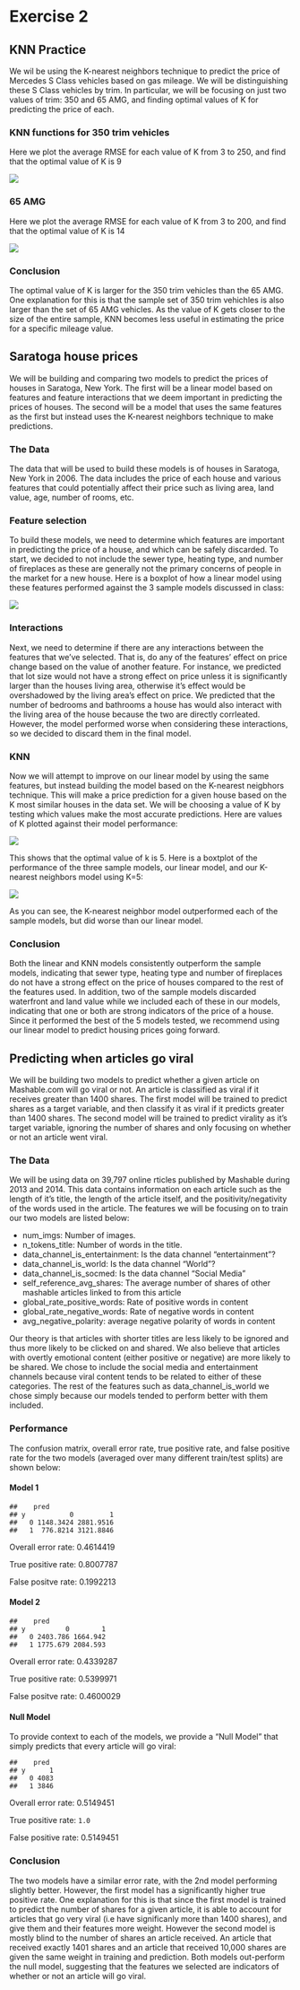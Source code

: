 Exercise 2
================

## KNN Practice

We wil be using the K-nearest neighbors technique to predict the price
of Mercedes S Class vehicles based on gas mileage. We will be
distinguishing these S Class vehicles by trim. In particular, we will be
focusing on just two values of trim: 350 and 65 AMG, and finding optimal
values of K for predicting the price of each.

### KNN functions for 350 trim vehicles

Here we plot the average RMSE for each value of K from 3 to 250, and
find that the optimal value of K is 9

![](Exercise_2_files/figure-gfm/sclass_350_2-1.png)<!-- -->

### 65 AMG

Here we plot the average RMSE for each value of K from 3 to 200, and
find that the optimal value of K is 14

![](Exercise_2_files/figure-gfm/sclass_65_2-1.png)<!-- -->

### Conclusion

The optimal value of K is larger for the 350 trim vehicles than the 65
AMG. One explanation for this is that the sample set of 350 trim
vehichles is also larger than the set of 65 AMG vehicles. As the value
of K gets closer to the size of the entire sample, KNN becomes less
useful in estimating the price for a specific mileage value.

## Saratoga house prices

We will be building and comparing two models to predict the prices of
houses in Saratoga, New York. The first will be a linear model based on
features and feature interactions that we deem important in predicting
the prices of houses. The second will be a model that uses the same
features as the first but instead uses the K-nearest neighbors technique
to make predictions.

### The Data

The data that will be used to build these models is of houses in
Saratoga, New York in 2006. The data includes the price of each house
and various features that could potentially affect their price such as
living area, land value, age, number of rooms, etc.

### Feature selection

To build these models, we need to determine which features are important
in predicting the price of a house, and which can be safely discarded.
To start, we decided to not include the sewer type, heating type, and
number of fireplaces as these are generally not the primary concerns of
people in the market for a new house. Here is a boxplot of how a linear
model using these features performed against the 3 sample models
discussed in class:

![](Exercise_2_files/figure-gfm/saratoga1-1.png)<!-- -->

### Interactions

Next, we need to determine if there are any interactions between the
features that we’ve selected. That is, do any of the features’ effect on
price change based on the value of another feature. For instance, we
predicted that lot size would not have a strong effect on price unless
it is significantly larger than the houses living area, otherwise it’s
effect would be overshadowed by the living area’s effect on price. We
predicted that the number of bedrooms and bathrooms a house has would
also interact with the living area of the house because the two are
directly corrleated. However, the model performed worse when considering
these interactions, so we decided to discard them in the final model.

### KNN

Now we will attempt to improve on our linear model by using the same
features, but instead building the model based on the K-nearest
neigbhors technique. This will make a price prediction for a given house
based on the K most similar houses in the data set. We will be choosing
a value of K by testing which values make the most accurate predictions.
Here are values of K plotted against their model performance:

![](Exercise_2_files/figure-gfm/saratoga2-1.png)<!-- -->

This shows that the optimal value of k is 5. Here is a boxtplot of the
performance of the three sample models, our linear model, and our
K-nearest neighbors model using K=5:

![](Exercise_2_files/figure-gfm/saratoga3-1.png)<!-- -->

As you can see, the K-nearest neighbor model outperformed each of the
sample models, but did worse than our linear model.

### Conclusion

Both the linear and KNN models consistently outperform the sample
models, indicating that sewer type, heating type and number of
fireplaces do not have a strong effect on the price of houses compared
to the rest of the features used. In addition, two of the sample models
discarded waterfront and land value while we included each of these in
our models, indicating that one or both are strong indicators of the
price of a house. Since it performed the best of the 5 models tested, we
recommend using our linear model to predict housing prices going
forward.

## Predicting when articles go viral

We will be building two models to predict whether a given article on
Mashable.com will go viral or not. An article is classified as viral if
it receives greater than 1400 shares. The first model will be trained to
predict shares as a target variable, and then classify it as viral if it
predicts greater than 1400 shares. The second model will be trained to
predict virality as it’s target variable, ignoring the number of shares
and only focusing on whether or not an article went viral.

### The Data

We will be using data on 39,797 online rticles published by Mashable
during 2013 and 2014. This data contains information on each article
such as the length of it’s title, the length of the article itself, and
the positivity/negativity of the words used in the article. The features
we will be focusing on to train our two models are listed below:

  - num\_imgs: Number of images.
  - n\_tokens\_title: Number of words in the title.
  - data\_channel\_is\_entertainment: Is the data channel
    “entertainment”?
  - data\_channel\_is\_world: Is the data channel “World”?
  - data\_channel\_is\_socmed: Is the data channel “Social Media”
  - self\_reference\_avg\_shares: The average number of shares of other
    mashable articles linked to from this article
  - global\_rate\_positive\_words: Rate of positive words in content
  - global\_rate\_negative\_words: Rate of negative words in content
  - avg\_negative\_polarity: average negative polarity of words in
    content

Our theory is that articles with shorter titles are less likely to be
ignored and thus more likely to be clicked on and shared. We also
believe that articles with overtly emotional content (either positive or
negative) are more likely to be shared. We chose to include the social
media and entertainment channels because viral content tends to be
related to either of these categories. The rest of the features such as
data\_channel\_is\_world we chose simply because our models tended to
perform better with them included.

### Performance

The confusion matrix, overall error rate, true positive rate, and false
positive rate for the two models (averaged over many different
train/test splits) are shown below:

#### Model 1

    ##    pred
    ## y           0         1
    ##   0 1148.3424 2881.9516
    ##   1  776.8214 3121.8846

Overall error rate: 0.4614419

True positive rate: 0.8007787

False positve rate: 0.1992213

#### Model 2

    ##    pred
    ## y          0        1
    ##   0 2403.786 1664.942
    ##   1 1775.679 2084.593

Overall error rate: 0.4339287

True positive rate: 0.5399971

False positve rate: 0.4600029

#### Null Model

To provide context to each of the models, we provide a “Null Model” that
simply predicts that every article will go viral:

    ##    pred
    ## y      1
    ##   0 4083
    ##   1 3846

Overall error rate: 0.5149451

True positive rate: `1.0`

False positive rate: 0.5149451

### Conclusion

The two models have a similar error rate, with the 2nd model performing
slightly better. However, the first model has a significantly higher
true positive rate. One explanation for this is that since the first
model is trained to predict the number of shares for a given article, it
is able to account for articles that go very viral (i.e have
significanly more than 1400 shares), and give them and their features
more weight. However the second model is mostly blind to the number of
shares an article received. An article that received exactly 1401 shares
and an article that received 10,000 shares are given the same weight in
training and prediction. Both models out-perform the null model,
suggesting that the features we selected are indicators of whether or
not an article will go viral.
